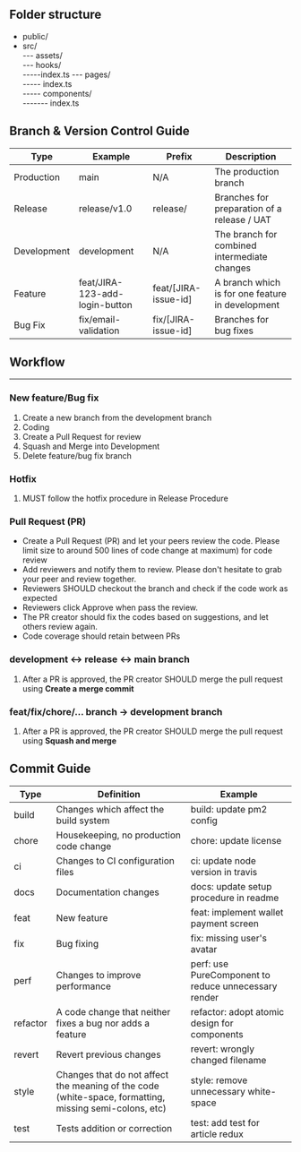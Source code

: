 ## Folder structure

- public/
- src/ <br>
  --- assets/<br>
  --- hooks/<br>
  -----index.ts
  --- pages/<br>
  ----- index.ts<br>
  ----- components/<br>
  ------- index.ts<br>

## Branch & Version Control Guide

|Type       |Example |Prefix |Description          |
|-----------|--------|-------|---------------------|
|Production |main    |N/A    |The production branch|
|Release |release/v1.0| release/| Branches for preparation of a release / UAT|
|Development| development| N/A |The branch for combined intermediate changes|
|Feature| feat/JIRA-123-add-login-button| feat/[JIRA-issue-id]| A branch which is for one feature in development|
|Bug Fix| fix/email-validation |fix/[JIRA-issue-id]| Branches for bug fixes|

## Workflow

---

### New feature/Bug fix

1. Create a new branch from the development branch
2. Coding
3. Create a Pull Request for review
4. Squash and Merge into Development
5. Delete feature/bug fix branch

### Hotfix

1. MUST follow the hotfix procedure in Release Procedure

### Pull Request (PR)

- Create a Pull Request (PR) and let your peers review the code. Please limit size to around 500 lines of code change at maximum) for code review
- Add reviewers and notify them to review. Please don't hesitate to grab your peer and review together.
- Reviewers SHOULD checkout the branch and check if the code work as expected
- Reviewers click Approve when pass the review.
- The PR creator should fix the codes based on suggestions, and let others review again.
- Code coverage should retain between PRs

### development ↔ release ↔ main branch

1. After a PR is approved, the PR creator SHOULD merge the pull request using **Create a merge commit**

### feat/fix/chore/… branch → development branch

1. After a PR is approved, the PR creator SHOULD merge the pull request using **Squash and merge**


## Commit Guide

|Type|	Definition|	Example|
|-|-|-|
|build	|Changes which affect the build system	|build: update pm2 config
|chore	|Housekeeping, no production code change	|chore: update license
|ci	|Changes to CI configuration files	|ci: update node version in travis
|docs|	Documentation changes	|docs: update setup procedure in readme
|feat|	New feature	|feat: implement wallet payment screen
|fix|	Bug fixing	|fix: missing user's avatar
|perf|	Changes to improve performance	|perf: use PureComponent to reduce unnecessary render
|refactor|	A code change that neither fixes a bug nor adds a feature	|refactor: adopt atomic design for components
|revert|	Revert previous changes	|revert: wrongly changed filename
|style|	Changes that do not affect the meaning of the code (white-space, formatting, missing semi-colons, etc)	|style: remove unnecessary white-space
|test|	Tests addition or correction	|test: add test for article redux